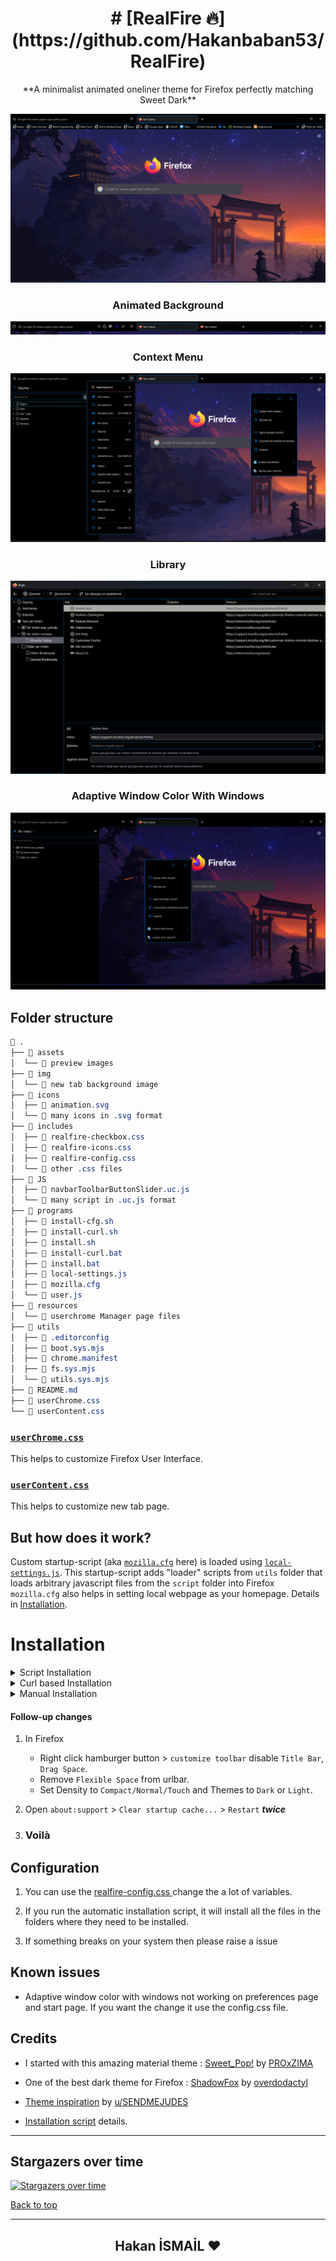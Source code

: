 <div align="center">

  <h1> # [RealFire 🔥](https://github.com/Hakanbaban53/RealFire) </h1>
  **A minimalist animated oneliner theme for Firefox perfectly matching Sweet Dark**
</div>

<p align="center"><img src="./assets/preview.png"></p>

<h3 align="center">Animated Background</h3>
<p align="center" style="max-heigh:250px"><img src="./assets/navbar.gif"></p>

<h3 align="center">Context Menu</h3>
<p align="center"><img src="./assets/context.png"></p>

<h3 align="center">Library</h3>
<p align="center"><img src="./assets/library.png"></p>

<h3 align="center">Adaptive Window Color With Windows</h3>
<p align="center"><img src="./assets/adaptive.gif"></p>

## Folder structure

```css
 .
├──  assets
│  └──  preview images
├──  img
│  └──  new tab background image
├──  icons
│  ├──  animation.svg
│  └──  many icons in .svg format
├──  includes
│  ├──  realfire-checkbox.css
│  ├──  realfire-icons.css
│  ├──  realfire-config.css
│  └──  other .css files
├──  JS
│  ├──  navbarToolbarButtonSlider.uc.js
│  └──  many script in .uc.js format
├──  programs
│  ├──  install-cfg.sh
│  ├──  install-curl.sh
│  ├──  install.sh
│  ├──  install-curl.bat
│  ├──  install.bat
│  ├──  local-settings.js
│  ├──  mozilla.cfg
│  └──  user.js
├──  resources
│  └──  userchrome Manager page files
├──  utils
│  ├──  .editorconfig
│  ├──  boot.sys.mjs
│  ├──  chrome.manifest
│  ├──  fs.sys.mjs
│  └──  utils.sys.mjs
├──  README.md
├──  userChrome.css
└──  userContent.css

```

### [`userChrome.css`](./userChrome.css)
This helps to customize Firefox User Interface.

### [`userContent.css`](./userContent.css)
This helps to customize new tab page.


## **But how does it work?**
Custom startup-script (aka [`mozilla.cfg`](./programs/mozilla.cfg) here) is loaded using [`local-settings.js`](./programs/local-settings.js). This startup-script adds "loader" scripts from `utils` folder that loads arbitrary javascript files from the `script` folder into Firefox<br>
`mozilla.cfg` also helps in setting local webpage as your homepage. Details in [Installation](#Installation).

# Installation

<details><summary>Script Installation</summary>

1) Clone the repository and enter folder:

    ```console
    $ git clone https://github.com/Hakanbaban53/RealFire.git && cd RealFire
    ```

2) Run installation script

    This script will lookup default Firefox profile location and install the theme with default configurations.

    <details><summary>Linux/MacOS</summary><br>

    ```console
    $ ./programs/install.sh # Standard
    $ ./programs/install.sh -f ~/.var/app/org.mozilla.firefox/.mozilla/firefox # Flatpak
    $ ./programs/install.sh -f ~/snap/firefox/common/.mozilla/firefox/ # Snap
    ```
    </details>

   <details><summary>Windows</summary><br>

    ```powershell
    > programs\install.bat REM Standard
    > programs\install.bat -e -b "C:\Program Files (x86)\Mozilla Firefox" REM Disable fx-autoconfig and Custom binary folder
    ```
    </details>

    #### Script options
    - `-b <binary_folder>` *optional*
        - Set custom Firefox binary folder path, for example `/usr/lib32/firefox`
        - Default: Auto detects in linux. `C:\Program Files\Mozilla Firefox` in windows

    - `-f <firefox_folder>` *optional*
        - Set custom Firefox folder path, for example `~/.mozilla/icecat/`
        - Default: `~/.mozilla/firefox/` in linux. `%APPDATA%\Mozilla\Firefox` in windows

    - `-p <profile_name>` *optional*
        - Set custom profile name, for example `4htgy4pu.app`
        - Default: Profile folder name found in `profiles.ini` at ->
        ```
        [Install4F96D1932A9F858E]
        Default=1yrah0xg.default-release
        Locked=1
        ```

    - `-e` *optional*
        - Install [`fx-autoconfig`](https://github.com/MrOtherGuy/fx-autoconfig)
        - Runs sudo to copy `mozilla.cfg` and `local-settings.js` to Application Binary folder
        - Default: True

    - `-h` *optional*
        - Shows help message with flags info
</details>

<details><summary>Curl based Installation</summary>

- You can also install this theme with one command:

    <details><summary>Linux/MacOS</summary><br>

    ```console
    $ curl -s -o- https://raw.githubusercontent.com/Hakanbaban53/RealFire/master/programs/install-curl.sh | bash # Standard
    $ curl -s -o- https://raw.githubusercontent.com/Hakanbaban53/RealFire/master/programs/install-curl.sh | bash -s -- -f ~/.var/app/org.mozilla.firefox/.mozilla/firefox # Flatpak
    ```
    </details>

   <details><summary>Windows</summary><br>

    ```powershell
    > curl -sL "https://raw.githubusercontent.com/Hakanbaban53/RealFire/master/programs/install-curl.bat" > %TEMP%\install-curl.bat && %TEMP%\install-curl.bat REM Standard
    > curl -sL "https://raw.githubusercontent.com/Hakanbaban53/RealFire/master/programs/install-curl.bat" > %TEMP%\install-curl.bat && %TEMP%\install-curl.bat -b "C:\Program Files (x86)\Mozilla Firefox" REM Custom binary folder

    ```
    </details>
</details>

<details><summary>Manual Installation</summary>

1) Open `about:support` in new tab and click `Open Directory` near `Profile Directory`.

2) Open this directory in terminal and clone the repository

    Note: If you already have a `chrome` folder under `Profile Directory`, rename it to `chrome_bak` or anything else to preserve your old theme.

    ```console
    $ cd {Your profile directory}

    $ git clone https://github.com/Hakanbaban53/RealFire.git chrome

    $ cd chrome
    ```



   <details><summary>MacOS</summary><br>

    - `about:support` > `Application Binary` > `{Installation folder}firefox`<br>
    Generally `Installation folder` is `/Applications/Firefox.app/Contents/MacOS/` (`Firefox Nightly` for Nightly version)

      For `MacOS`, our destination folder is `/Applications/Firefox.app/Contents/Resources/`

    ```console
    $ ln -s "`pwd`/programs/user.js" ../user.js

    $ cp ./programs/mozilla.cfg /Applications/Firefox.app/Contents/Resources/

    $ cp ./programs/local-settings.js /Applications/Firefox.app/Contents/Resources/defaults/pref/
    ```
    </details>

    <details><summary>Windows</summary><br>

    - `about:support` > `Application Binary` > `{Installation folder}firefox.exe`<br>
    Generally `Installation folder` is `C:\Program Files\Mozilla Firefox\`

    ```powershell
    > mklink ..\user.js "%cd%\programs\user.js"

    > copy .\programs\mozilla.cfg "C:\Program Files\Mozilla Firefox\"

    > copy .\programs\local-settings.js "C:\Program Files\Mozilla Firefox\defaults\pref\"
    ```
    </details>
    ```

</details>

#### Follow-up changes
1) In Firefox
    - Right click hamburger button > `customize toolbar` disable `Title Bar`, `Drag Space`.
    - Remove `Flexible Space` from urlbar.
    - Set Density to `Compact/Normal/Touch` and Themes to `Dark` or `Light`.

2) Open `about:support` > `Clear startup cache...` > `Restart` ***twice***

3) ### **Voilà**

## Configuration
1) You can use the [ realfire-config.css ](https://github.com/Hakanbaban53/RealFire/blob/main/includes/realfire-config.css) change the a lot of variables.

2) If you run the automatic installation script, it will install all the files in the folders where they need to be installed. 

3) If something breaks on your system then please raise a issue


## Known issues
- Adaptive window color with windows not working on preferences page and start page. If you want the change it use the config.css file.

## Credits
- I started with this amazing material theme : [Sweet_Pop!](https://github.com/PROxZIMA/Sweet-Pop) by [PROxZIMA](https://github.com/PROxZIMA)

- One of the best dark theme for Firefox : [ShadowFox](https://overdodactyl.github.io/ShadowFox) by [overdodactyl](https://github.com/overdodactyl)

- [Theme inspiration](https://www.reddit.com/r/FirefoxCSS/comments/ci7i69/another_oneline_theme/) by [u/SENDMEJUDES](https://www.reddit.com/user/SENDMEJUDES/)

- [Installation script](https://github.com/rafaelmardojai/firefox-gnome-theme) details.
___

## Stargazers over time

[![Stargazers over time](https://starchart.cc/Hakanbaban53/RealFire.svg)](https://starchart.cc/Hakanbaban53/RealFire)

[Back to top](#RealFire_🔥)

-----

<h2 align="center">Hakan İSMAİL ❤</h2>
